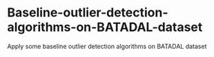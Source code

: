 # Baseline-outlier-detection-algorithms-on-BATADAL-dataset
Apply some baseline outlier detection algorithms on BATADAL dataset
